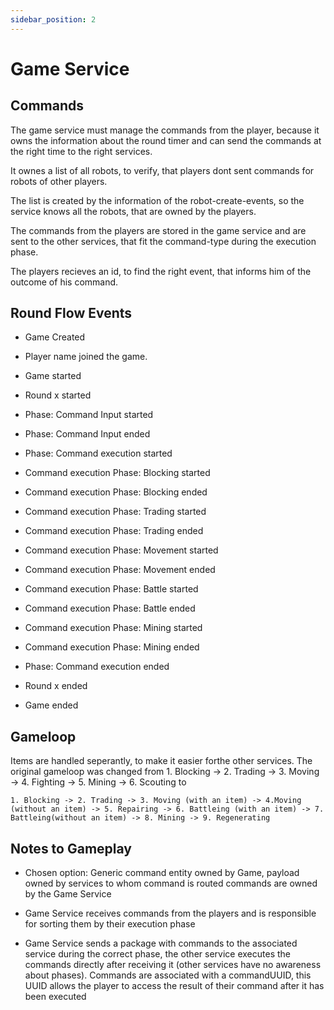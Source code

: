 ```yaml
---
sidebar_position: 2
---
```


# Game Service

## Commands

The game service must manage the commands from the player, because it owns the information about the round timer and can send the commands at the right time to the right services.

It ownes a list of all robots, to verify, that players dont sent commands for robots of other players.

The list is created by the information of the robot-create-events, so the service knows all the robots, that are owned by the players.

The commands from the players are stored in the game service and are sent to the other services, that fit the command-type during the execution phase.

The players recieves an id, to find the right event, that informs him of the outcome of his command.

## Round Flow Events

* Game Created
* Player name joined the game.
* Game started

* Round x started
* Phase: Command Input started
* Phase: Command Input ended
* Phase: Command execution started
* Command execution Phase: Blocking started
* Command execution Phase: Blocking ended
* Command execution Phase: Trading started
* Command execution Phase: Trading ended
* Command execution Phase: Movement started
* Command execution Phase: Movement ended
* Command execution Phase: Battle started
* Command execution Phase: Battle ended
* Command execution Phase: Mining started
* Command execution Phase: Mining ended
* Phase: Command execution ended
* Round x ended

* Game ended

## Gameloop

Items are handled seperantly, to make it easier forthe other services.
The original gameloop was changed from 1. Blocking -> 2. Trading -> 3. Moving -> 4. Fighting -> 5. Mining -> 6. Scouting to

    1. Blocking -> 2. Trading -> 3. Moving (with an item) -> 4.Moving (without an item) -> 5. Repairing -> 6. Battleing (with an item) -> 7. Battleing(without an item) -> 8. Mining -> 9. Regenerating

## Notes to Gameplay

* Chosen option: Generic command entity owned by Game, payload owned by services to whom command is routed
commands are owned by the Game Service

* Game Service receives commands from the players and is responsible for sorting them by their execution phase

* Game Service sends a package with commands to the associated service during the correct phase, the other service executes the commands directly after receiving it (other services have no awareness about phases).
Commands are associated with a commandUUID, this UUID allows the player to access the result of their command after it has been executed
